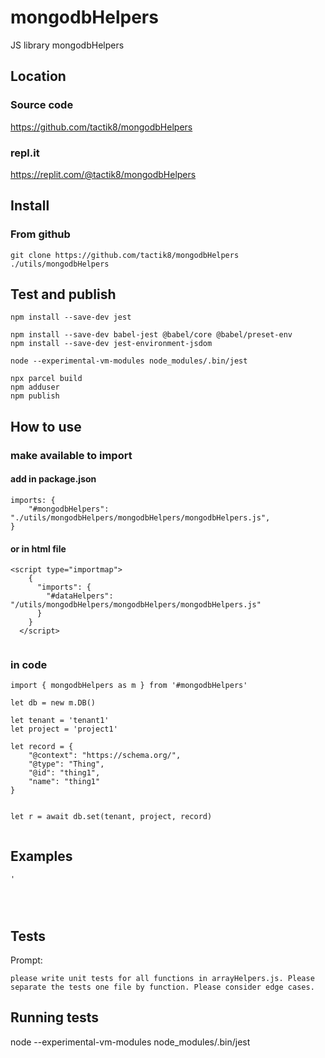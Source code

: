 # mongodbHelpers

JS library mongodbHelpers

## Location

### Source code
https://github.com/tactik8/mongodbHelpers

### repl.it
https://replit.com/@tactik8/mongodbHelpers

## Install

### From github
```
git clone https://github.com/tactik8/mongodbHelpers ./utils/mongodbHelpers
```

## Test and publish

```
npm install --save-dev jest

npm install --save-dev babel-jest @babel/core @babel/preset-env
npm install --save-dev jest-environment-jsdom

node --experimental-vm-modules node_modules/.bin/jest

npx parcel build
npm adduser
npm publish

```





## How to use


### make available to import  
#### add in package.json 
``` 
imports: {
    "#mongodbHelpers": "./utils/mongodbHelpers/mongodbHelpers/mongodbHelpers.js",
}
```

#### or in html file
```
<script type="importmap">
    {
      "imports": {
        "#dataHelpers": "/utils/mongodbHelpers/mongodbHelpers/mongodbHelpers.js"
      }
    }
  </script>


```

### in code

```
import { mongodbHelpers as m } from '#mongodbHelpers'

let db = new m.DB()

let tenant = 'tenant1'
let project = 'project1'

let record = {
    "@context": "https://schema.org/",
    "@type": "Thing",
    "@id": "thing1",
    "name": "thing1"
}


let r = await db.set(tenant, project, record)


```

## Examples

```
'




```

## Tests

Prompt:
```
please write unit tests for all functions in arrayHelpers.js. Please separate the tests one file by function. Please consider edge cases.
```


## Running tests
node --experimental-vm-modules node_modules/.bin/jest





